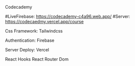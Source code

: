 Codecademy

#LiveFirebase: https://codecademy-c4a96.web.app/
#Server: https://codecaedmy.vercel.app/course

Css Framework: 
Tailwindcss 

Authentication:
Firebase

Server Deploy:
Vercel

React Hooks
React Router Dom

